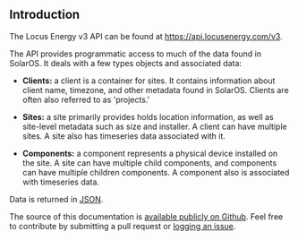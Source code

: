 ## Introduction

The Locus Energy v3 API can be found at <https://api.locusenergy.com/v3>.

The API provides programmatic access to much of the data found in SolarOS. It deals with a few types objects and associated data:

- **Clients:** a client is a container for sites. It contains information about client name, timezone, and other metadata found in SolarOS. Clients are often also referred to as 'projects.'

- **Sites:** a site primarily provides holds location information, as well as site-level metadata such as size and installer. A client can have multiple sites. A site also has timeseries data associated with it.

- **Components:** a component represents a physical device installed on the site. A site can have multiple child components, and components can have multiple children components. A component also is associated with timeseries data.

Data is returned in [JSON](http://en.wikipedia.org/wiki/JSON).

The source of this documentation is [available publicly on Github](https://github.com/LocusEnergy/api-docs). Feel free to contribute by submitting a pull request or [logging an issue](https://github.com/LocusEnergy/api-docs/issues/new).
